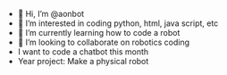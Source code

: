 - 👋 Hi, I’m @aonbot
- 👀 I’m interested in coding python, html, java script, etc
- 🌱 I’m currently learning how to code a robot
- 💞️ I’m looking to collaborate on robotics coding
- I want to code a chatbot this month
- Year project: Make a physical robot

<!---
aonbot/aonbot is a ✨ special ✨ repository because its `README.md` (this file) appears on your GitHub profile.
You can click the Preview link to take a look at your changes.
--->
